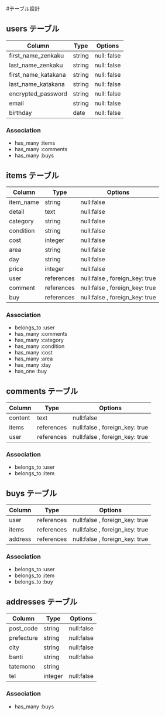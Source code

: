 #テーブル設計

## users テーブル

| Column              | Type   | Options     |
| --------------------| -------| ----------- |
| first_name_zenkaku  | string | null: false |
| last_name_zenkaku   | string | null: false |
| first_name_katakana | string | null: false |
| last_name_katakana  | string | null: false |
| encrypted_password  | string | null: false |
| email               | string | null: false |
| birthday            | date   | null: false |

### Association
- has_many :items
- has_many :comments
- has_many :buys

## items テーブル

| Column     | Type       | Options                        |
| -----------| ---------- | ------------------------------ |
| item_name  | string     | null:false                     |
| detail     | text       | null:false                     |
| category   | string     | null:false                     |
| condition  | string     | null:false                     |
| cost       | integer    | null:false                     |
| area       | string     | null:false                     |
| day        | string     | null:false                     |
| price      | integer    | null:false                     |
| user       | references | null:false , foreign_key: true |
| comment    | references | null:false , foreign_key: true |
| buy        | references | null:false , foreign_key: true |

### Association
- belongs_to :user
- has_many :comments
- has_many :category
- has_many :condition
- has_many :cost
- has_many :area
- has_many :day
- has_one :buy

## comments テーブル

| Column     | Type       | Options                        |
| -----------| ---------- | ------------------------------ |
| content    | text       | null:false                     |
| items      | references | null:false , foreign_key: true |
| user       | references | null:false , foreign_key: true |

### Association
- belongs_to :user
- belongs_to :item

## buys テーブル

| Column     | Type       | Options                        |
| -----------| ---------- | ------------------------------ |
| user       | references | null:false , foreign_key: true |
| items      | references | null:false , foreign_key: true |
| address    | references | null:false , foreign_key: true |

### Association
- belongs_to :user
- belongs_to :item
- belongs_to :buy

## addresses テーブル

| Column     | Type       | Options                        |
| -----------| ---------- | ------------------------------ |
| post_code  | string     | null:false                     |
| prefecture | string     | null:false                     |
| city       | string     | null:false                     |
| banti      | string     | null:false                     |
| tatemono   | string     |                                |
| tel        | integer    | null:false                     |

### Association
- has_many :buys
